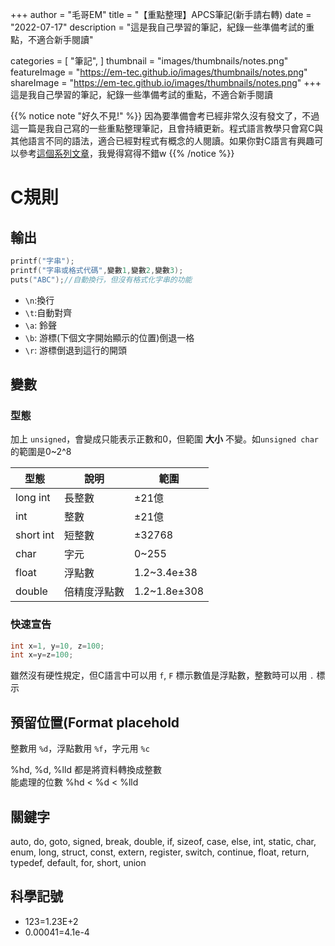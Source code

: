 +++
author = "毛哥EM"
title = "【重點整理】APCS筆記(新手請右轉)
date = "2022-07-17"
description = "這是我自己學習的筆記，紀錄一些準備考試的重點，不適合新手閱讀"

categories = [
    "筆記",
]
thumbnail = "images/thumbnails/notes.png"
featureImage = "https://em-tec.github.io/images/thumbnails/notes.png"
shareImage = "https://em-tec.github.io/images/thumbnails/notes.png"
+++
這是我自己學習的筆記，紀錄一些準備考試的重點，不適合新手閱讀
<!--more-->
{{% notice note "好久不見!" %}}
因為要準備會考已經非常久沒有發文了，不過這一篇是我自己寫的一些重點整理筆記，且會持續更新。程式語言教學只會寫C與其他語言不同的語法，適合已經對程式有概念的人閱讀。如果你對C語言有興趣可以參考[這個系列文章](https://ithelp.ithome.com.tw/users/20119869/ironman/4724)，我覺得寫得不錯w
{{% /notice %}}

# C規則

## 輸出

```c
printf("字串");
printf("字串或格式代碼",變數1,變數2,變數3);
puts("ABC");//自動換行，但沒有格式化字串的功能
```

* `\n`:換行
* `\t`:自動對齊
* `\a`: 鈴聲
* `\b`: 游標(下個文字開始顯示的位置)倒退一格
* `\r`: 游標倒退到這行的開頭

## 變數

### 型態

加上 `unsigned`，會變成只能表示正數和0，但範圍 **大小** 不變。如`unsigned char`的範圍是0~2^8

型態 | 說明 | 範圍
---- | ---- | ----
long int | 長整數 | ±21億
int | 整數 | ±21億
short int | 短整數 | ±32768
char | 字元 | 0~255
float | 浮點數 | 1.2~3.4e±38
double | 倍精度浮點數 | 1.2~1.8e±308

### 快速宣告

```c
int x=1, y=10, z=100;
int x=y=z=100;
```

雖然沒有硬性規定，但C語言中可以用 `f`, `F` 標示數值是浮點數，整數時可以用 `.` 標示

## 預留位置(Format placehold

整數用 `%d`，浮點數用 `%f`，字元用 `%c`

%hd, %d, %lld 都是將資料轉換成整數  
能處理的位數 %hd < %d < %lld

## 關鍵字

auto, do, goto, signed, break, double, if, sizeof, case, else, int, static, char, enum, long, struct, const, extern, register, switch, continue, float, return, typedef, default, for, short, union

## 科學記號

* 123=1.23E+2
* 0.00041=4.1e-4
